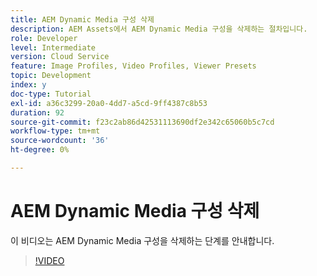 ```yaml
---
title: AEM Dynamic Media 구성 삭제
description: AEM Assets에서 AEM Dynamic Media 구성을 삭제하는 절차입니다.
role: Developer
level: Intermediate
version: Cloud Service
feature: Image Profiles, Video Profiles, Viewer Presets
topic: Development
index: y
doc-type: Tutorial
exl-id: a36c3299-20a0-4dd7-a5cd-9ff4387c8b53
duration: 92
source-git-commit: f23c2ab86d42531113690df2e342c65060b5c7cd
workflow-type: tm+mt
source-wordcount: '36'
ht-degree: 0%

---
```


# AEM Dynamic Media 구성 삭제

이 비디오는 AEM Dynamic Media 구성을 삭제하는 단계를 안내합니다.

>[!VIDEO](https://video.tv.adobe.com/v/335363?quality=12&learn=on)
